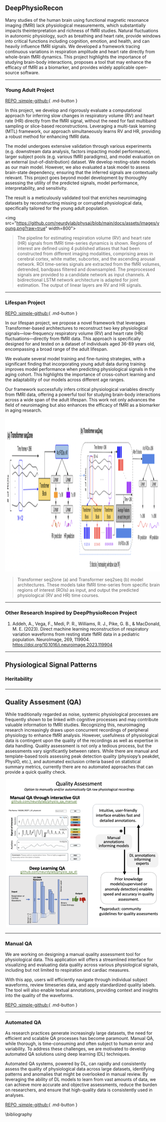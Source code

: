 ## DeepPhysioRecon

Many studies of the human brain using functional magnetic resonance imaging (fMRI) lack physiological measurements, which substantially impacts theinterpretation and richness of fMRI studies. Natural fluctuations in autonomic physiology, such as breathing and heart rate, provide windows into critical functions including cognition, emotion, and health, and can heavily influence fMRI signals. We developed a framework tracing continuous variations in respiration amplitude and heart rate directly from whole-brain fMRI dynamics. This project highlights the importance of studying brain-body interactions, proposes a tool that may enhance the efficacy of fMRI as a biomarker, and provides widely applicable open-source software.

---

### Young Adult Project

[REPO :simple-github:](#){ .md-button }

In this project, we develop and rigorously evaluate a computational approach for inferring slow changes in respiratory volume (RV) and heart rate (HR) directly from the fMRI signal, without the need for fast multiband sampling or slice-based reconstructions. Leveraging a multi-task learning (MTL) framework, our approach simultaneously learns RV and HR, providing a robust method for enhancing fMRI data.

The model undergoes extensive validation through various experiments (e.g. downstream data analysis, factors impacting model performance), larger subject pools (e.g. various fMRI paradigms), and model evaluation on an external (out-of-distribution) dataset. We develop resting-state models as our main model. However, we also evaluated a task model to assess brain-state dependency, ensuring that the inferred signals are contextually relevant. This project goes beyond model development by thoroughly assessing the utility of the predicted signals, model performance, interpretability, and sensitivity.

The result is a meticulously validated tool that enriches neuroimaging datasets by reconstructing missing or corrupted physiological data, specifically tailored for the young adult population.

> <p align="center">
<img src="https://github.com/neurdylab/physai/blob/main/docs/assets/images/young.png?raw=true" width=800">
</p>

> The pipeline for estimating respiration volume (RV) and heart rate
(HR) signals from fMRI time-series dynamics is shown. Regions of interest are defined using 4 published
atlases that had been constructed from different imaging modalities, comprising areas in cerebral cortex,
white matter, subcortex, and the ascending arousal network. ROI time-series signals are extracted from
the fMRI volumes, detrended, bandpass filtered and downsampled. The preprocessed signals are provided
to a candidate network as input channels. A bidirectional LSTM network architecture is adapted for joint
estimation. The output of linear layers are RV and HR signals.

---

### Lifespan Project

[REPO :simple-github:](#){ .md-button }

In our lifespan project, we propose a novel framework that leverages Transformer-based architectures to reconstruct two key physiological signals—low-frequency respiratory volume (RV) and heart rate (HR) fluctuations—directly from fMRI data. This approach is specifically designed for and tested on a dataset of individuals aged 36-89 years old, encompassing a broad range of the adult lifespan.

We evaluate several model training and fine-tuning strategies, with a significant finding that incorporating young adult data during training improves model performance when predicting physiological signals in the aging cohort. This highlights the importance of cross-cohort learning and the adaptability of our models across different age ranges.

Our framework successfully infers critical physiological variables directly from fMRI data, offering a powerful tool for studying brain-body interactions across a wide span of the adult lifespan. This work not only advances the field of neuroimaging but also enhances the efficacy of fMRI as a biomarker in aging research.

> <p align="center">
<img src="https://github.com/neurdylab/physai/blob/main/docs/assets/images/lifespan.png?raw=true" height="500">
</p>

> Transformer seq2one (a) and Transformer seq2seq (b) model architectures. These models take fMRI time-series from specific brain regions of interest (ROIs) as input, and output the predicted physiological (RV and HR) time courses.

---

### Other Research Inspired by DeepPhysioRecon Project
1. Addeh, A., Vega, F., Medi, P. R., Williams, R. J., Pike, G. B., & MacDonald, M. E. (2023). Direct machine learning reconstruction of respiratory variation waveforms from resting state fMRI data in a pediatric population. NeuroImage, 269, 119904. https://doi.org/10.1016/j.neuroimage.2023.119904


---
## Physiological Signal Patterns
<PLACE HOLDER>

### Heritability

### 

---
## Quality Assesment (QA)

While traditionally regarded as noise, systemic physiological processes are frequently shown to be linked with cognitive processes and may contribute valuable information to fMRI studies. Recognizing this, neuroimaging research increasingly draws upon concurrent recordings of peripheral physiology to enhance fMRI analysis. However, usefulness of physiological data is contingent upon the quality of the recordings as well as expertise in data handling. Quality assessment is not only a tedious process, but the assessments vary significantly between raters. While there are manual and template-based tools assessing peak detection quality (physiopy’s peakdet, PhysIO, etc.), and automated exclusion criteria based on statistical summary metrics, currently there are no automated approaches that can provide a quick quality check.

<p align="center">
<img src="https://github.com/neurdylab/physai/blob/main/docs/assets/images/qa.png?raw=true" width="500">
</p>

---

### Manual QA

We are working on designing a manual quality assessment tool for physiological data. This application will offers a streamlined interface for visualizing and evaluating data quality across various physiological signals, including but not limited to respiration and cardiac measures. 

With this app, users will efficiently navigate through individual subject waveforms, review timeseries data, and apply standardized quality labels. The tool will also enable textual annotations, providing context and insights into the quality of the waveforms.

[REPO :simple-github:](https://github.com/neurdylab/physio_QA_manual){ .md-button }

---

### Automated QA

As research practices generate increasingly large datasets, the need for efficient and scalable QA processes has become paramount. Manual QA, while thorough, is time-consuming and often subject to human error and variability. To address these challenges, we are motivated to develop automated QA solutions using deep learning (DL) techniques.

Automated QA systems, powered by DL, can rapidly and consistently assess the quality of physiological data across large datasets, identifying patterns and anomalies that might be overlooked in manual review. By leveraging the ability of DL models to learn from vast amounts of data, we can achieve more accurate and objective assessments, reduce the burden on researchers, and ensure that high-quality data is consistently used in analyses.

[REPO :simple-github:](https://github.com/neurdylab/physio_QA_dll){ .md-button }

\bibliography